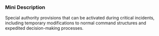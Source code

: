 ### Mini Description

Special authority provisions that can be activated during critical incidents, including temporary modifications to normal command structures and expedited decision-making processes.
